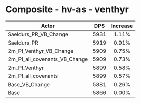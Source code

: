 # Composite - hv-as - venthyr
| Actor | DPS | Increase |
|---|:---:|:---:|
|Saeldurs_PR_VB_Change|5931|1.11%|
|Saeldurs_PR|5919|0.91%|
|2m_PI_Venthyr_VB_Change|5909|0.75%|
|2m_PI_all_covenants_VB_Change|5909|0.73%|
|2m_PI_Venthyr|5899|0.58%|
|2m_PI_all_covenants|5899|0.57%|
|Base_VB_Change|5881|0.26%|
|Base|5866|0.00%|
